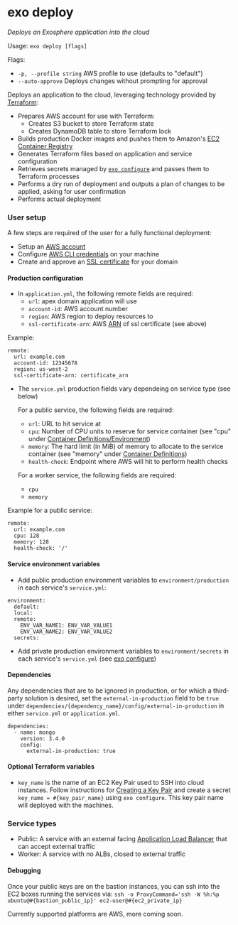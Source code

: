# exo deploy

_Deploys an Exosphere application into the cloud_

Usage: `exo deploy [flags]`

Flags:
- `-p, --profile string`   AWS profile to use (defaults to "default")
- `--auto-approve` Deploys changes without prompting for approval

Deploys an application to the cloud, leveraging technology provided by [Terraform](https://terraform.io):
- Prepares AWS account for use with Terraform:
  - Creates S3 bucket to store Terraform state
  - Creates DynamoDB table to store Terraform lock
- Builds production Docker images and pushes them to Amazon's [EC2 Container Registry](https://aws.amazon.com/ecr/)
- Generates Terraform files based on application and service configuration
- Retrieves secrets managed by [`exo configure`](documentation/commands/configure.md) and passes them to Terraform processes
- Performs a dry run of deployment and outputs a plan of changes to be applied, asking for user confirmation
- Performs actual deployment

### User setup
A few steps are required of the user for a fully functional deployment:
- Setup an [AWS account](https://aws.amazon.com/premiumsupport/knowledge-center/create-and-activate-aws-account/)
- Configure [AWS CLI credentials](https://docs.aws.amazon.com/cli/latest/userguide/cli-config-files.html) on your machine
- Create and approve an [SSL certificate](https://docs.aws.amazon.com/acm/latest/userguide/gs-acm-request.html) for your domain


#### Production configuration
- In `application.yml`, the following remote fields are required:
  - `url`: apex domain application will use
  - `account-id`: AWS account number
  - `region`: AWS region to deploy resources to
  - `ssl-certificate-arn`: AWS [ARN](https://docs.aws.amazon.com/general/latest/gr/aws-arns-and-namespaces.html) of ssl certificate (see above)

Example:
```
remote:
  url: example.com
  account-id: 12345678
  region: us-west-2
  ssl-certificate-arn: certificate_arn
```

- The `service.yml` production fields vary dependeing on service type (see below)

  For a public service, the following fields are required:
  - `url`: URL to hit service at
  - `cpu`: Number of CPU units to reserve for service container (see "cpu" under [Container Definitions/Environment](https://docs.aws.amazon.com/AmazonECS/latest/developerguide/task_definition_parameters.html#container_definition_environment))
  - `memory`: The hard limit (in MiB) of memory to allocate to the service container (see "memory" under [Container Definitions](https://docs.aws.amazon.com/AmazonECS/latest/developerguide/task_definition_parameters.html#container_definitions))
  - `health-check`: Endpoint where AWS will hit to perform health checks

  For a worker service, the following fields are required:
  - `cpu`
  - `memory`

Example for a public service:
```
remote:
  url: example.com
  cpu: 128
  memory: 128
  health-check: '/'
```

#### Service environment variables
- Add public production environment variables to `environment/production` in each service's `service.yml`:
```
environment:
  default:
  local:
  remote:
    ENV_VAR_NAME1: ENV_VAR_VALUE1
    ENV_VAR_NAME2: ENV_VAR_VALUE2
  secrets:
```
- Add private production environment variables to `environment/secrets` in each service's `service.yml` (see [exo configure](configure.md))

#### Dependencies
Any dependencies that are to be ignored in production, or for which a third-party solution is desired,
 set the `external-in-production` field to be `true` under `dependencies/{dependency_name}/config/external-in-production` in either `service.yml` or `application.yml`.
```
dependencies:
  - name: mongo
    version: 3.4.0
    config:
      external-in-production: true
```

#### Optional Terraform variables
- `key_name` is the name of an EC2 Key Pair used to SSH into cloud instances.
Follow instructions for [Creating a Key Pair](https://docs.aws.amazon.com/AWSEC2/latest/UserGuide/ec2-key-pairs.html?icmpid=docs_ec2_console) and create a secret `key_name = #{key_pair_name}` using `exo configure`. This key pair name will deployed with the machines.

### Service types
- Public: A service with an external facing [Application Load Balancer](https://docs.aws.amazon.com/elasticloadbalancing/latest/application/introduction.html) that can accept external traffic
- Worker: A service with no ALBs, closed to external traffic

#### Debugging

Once your public keys are on the bastion instances, you can ssh into the EC2 boxes running the services via: `ssh -o ProxyCommand='ssh -W %h:%p ubuntu@#{bastion_public_ip}' ec2-user@#{ec2_private_ip}`

Currently supported platforms are AWS, more coming soon.
